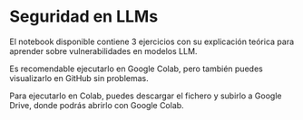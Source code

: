 # Seguridad en LLMs

El notebook disponible contiene 3 ejercicios con su explicación teórica para aprender sobre vulnerabilidades en modelos LLM. 

Es recomendable ejecutarlo en Google Colab, pero también puedes visualizarlo en GitHub sin problemas.

Para ejecutarlo en Colab, puedes descargar el fichero y subirlo a Google Drive, donde podrás abrirlo con Google Colab.
